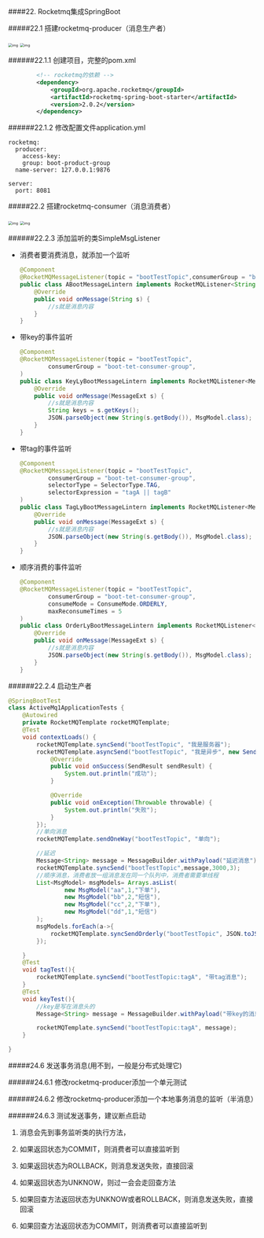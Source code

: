 ####22.  Rocketmq集成SpringBoot

#####22.1 搭建rocketmq-producer（消息生产者）

<img src="%E7%AC%AC%E5%9B%9B%E5%A4%A9.assets/clip_image064.jpg" alt="img" style="zoom:50%;" />

<img src="%E7%AC%AC%E5%9B%9B%E5%A4%A9.assets/clip_image066.jpg" alt="img" style="zoom:50%;" />

######22.1.1 创建项目，完整的pom.xml

```xml
        <!-- rocketmq的依赖 -->
        <dependency>
            <groupId>org.apache.rocketmq</groupId>
            <artifactId>rocketmq-spring-boot-starter</artifactId>
            <version>2.0.2</version>
        </dependency>
```

######22.1.2 修改配置文件application.yml

```
rocketmq:
  producer:
    access-key:
    group: boot-product-group
  name-server: 127.0.0.1:9876

server:
  port: 8081
```

#####22.2 搭建rocketmq-consumer（消息消费者）

<img src="%E7%AC%AC%E5%9B%9B%E5%A4%A9.assets/clip_image074.jpg" alt="img" style="zoom:50%;" />

<img src="%E7%AC%AC%E5%9B%9B%E5%A4%A9.assets/clip_image076.jpg" alt="img" style="zoom:50%;" />

######22.2.3 添加监听的类SimpleMsgListener

* 消费者要消费消息，就添加一个监听

  ```java
  @Component
  @RocketMQMessageListener(topic = "bootTestTopic",consumerGroup = "boot-tet-consumer-group")
  public class ABootMessageLintern implements RocketMQListener<String> {
      @Override
      public void onMessage(String s) {
          //s就是消息内容
      }
  }
  ```

* 带key的事件监听

  ```java
  @Component
  @RocketMQMessageListener(topic = "bootTestTopic",
          consumerGroup = "boot-tet-consumer-group",
  )
  public class KeyLyBootMessageLintern implements RocketMQListener<MessageExt> {
      @Override
      public void onMessage(MessageExt s) {
          //s就是消息内容
          String keys = s.getKeys();
          JSON.parseObject(new String(s.getBody()), MsgModel.class);
      }
  }
  ```

* 带tag的事件监听

  ```java
  @Component
  @RocketMQMessageListener(topic = "bootTestTopic",
          consumerGroup = "boot-tet-consumer-group",
          selectorType = SelectorType.TAG,
          selectorExpression = "tagA || tagB"
  )
  public class TagLyBootMessageLintern implements RocketMQListener<MessageExt> {
      @Override
      public void onMessage(MessageExt s) {
          //s就是消息内容
          JSON.parseObject(new String(s.getBody()), MsgModel.class);
      }
  }
  ```

* 顺序消费的事件监听

  ```java
  @Component
  @RocketMQMessageListener(topic = "bootTestTopic",
          consumerGroup = "boot-tet-consumer-group",
          consumeMode = ConsumeMode.ORDERLY,
          maxReconsumeTimes = 5
  )
  public class OrderLyBootMessageLintern implements RocketMQListener<MessageExt> {
      @Override
      public void onMessage(MessageExt s) {
          //s就是消息内容
          JSON.parseObject(new String(s.getBody()), MsgModel.class);
      }
  }
  ```

  

######22.2.4 启动生产者

```java
@SpringBootTest
class ActiveMq1ApplicationTests {
    @Autowired
    private RocketMQTemplate rocketMQTemplate;
    @Test
    void contextLoads() {
        rocketMQTemplate.syncSend("bootTestTopic", "我是服务器");
        rocketMQTemplate.asyncSend("bootTestTopic", "我是异步", new SendCallback() {
            @Override
            public void onSuccess(SendResult sendResult) {
                System.out.println("成功");
            }

            @Override
            public void onException(Throwable throwable) {
                System.out.println("失败");
            }
        });
        //单向消息
        rocketMQTemplate.sendOneWay("bootTestTopic", "单向");

        //延迟
        Message<String> message = MessageBuilder.withPayload("延迟消息").build();
        rocketMQTemplate.syncSend("bootTestTopic",message,3000,3);
        //顺序消息，消费者放一组消息发在同一个队列中，消费者需要单线程
        List<MsgModel> msgModels= Arrays.asList(
                new MsgModel("aa",1,"下单"),
                new MsgModel("bb",2,"短信"),
                new MsgModel("cc",2,"下单"),
                new MsgModel("dd",1,"短信")
        );
        msgModels.forEach(a->{
            rocketMQTemplate.syncSendOrderly("bootTestTopic", JSON.toJSONString(a), a.getSn());
        });

    }
    @Test
    void tagTest(){
        rocketMQTemplate.syncSend("bootTestTopic:tagA", "带tag消息");
    }
    @Test
    void keyTest(){
        //key是写在消息头的
        Message<String> message = MessageBuilder.withPayload("带key的消息").setHeader(RocketMQHeaders.KEYS, "aa").build();

        rocketMQTemplate.syncSend("bootTestTopic:tagA", message);
    }

}

```



#####24.6 发送事务消息(用不到，一般是分布式处理它)

######24.6.1 修改rocketmq-producer添加一个单元测试

######24.6.2 修改rocketmq-producer添加一个本地事务消息的监听（半消息）

######24.6.3 测试发送事务，建议断点启动

1. 消息会先到事务监听类的执行方法，

2. 如果返回状态为COMMIT，则消费者可以直接监听到

3. 如果返回状态为ROLLBACK，则消息发送失败，直接回滚

4. 如果返回状态为UNKNOW，则过一会会走回查方法

5. 如果回查方法返回状态为UNKNOW或者ROLLBACK，则消息发送失败，直接回滚

6. 如果回查方法返回状态为COMMIT，则消费者可以直接监听到

